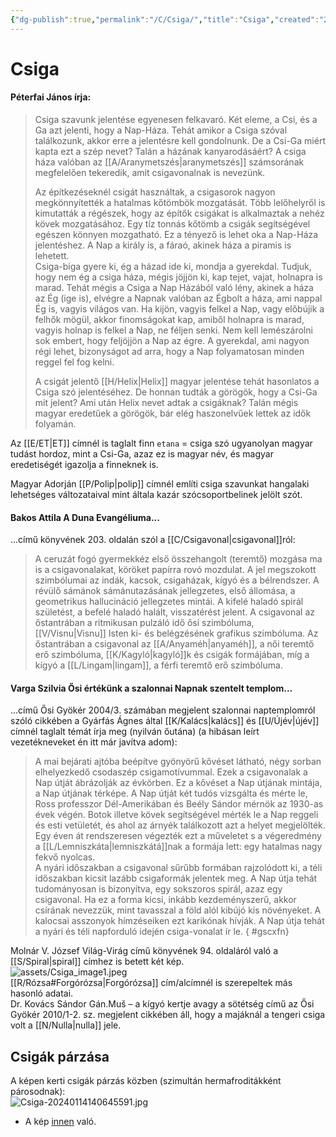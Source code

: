 ```yaml
---
{"dg-publish":true,"permalink":"/C/Csiga/","title":"Csiga","created":"2023-11-18T09:03","updated":"2024-02-10T03:44"}
---
```



# Csiga

#### Péterfai János írja:

> Csiga szavunk jelentése egyenesen felkavaró. Két eleme, a Csi, és a Ga azt jelenti, hogy a Nap-Háza. Tehát amikor a Csiga szóval találkozunk, akkor erre a jelentésre kell gondolnunk. De a Csi-Ga miért kapta ezt a szép nevet? Talán a házának kanyarodásáért? A csiga háza valóban az [[A/Aranymetszés\|aranymetszés]] számsorának megfelelően tekeredik, amit csigavonalnak is nevezünk.  
>
> Az építkezéseknél csigát használtak, a csigasorok nagyon megkönnyítették a hatalmas kőtömbök mozgatását. Több lelőhelyről is kimutatták a régészek, hogy az építők csigákat is alkalmaztak a nehéz kövek mozgatásához. Egy tíz tonnás kőtömb a csigák segítségével egészen könnyen mozgatható. Ez a tényező is lehet oka a Nap-Háza jelentéshez. A Nap a király is, a fáraó, akinek háza a piramis is lehetett.  
> Csiga-biga gyere ki, ég a házad ide ki, mondja a gyerekdal. Tudjuk, hogy nem ég a csiga háza, mégis jöjjön ki, kap tejet, vajat, holnapra is marad. Tehát mégis a Csiga a Nap Házából való lény, akinek a háza az Ég (ige is), elvégre a Napnak valóban az Égbolt a háza, ami nappal Ég is, vagyis világos van. Ha kijön, vagyis felkel a Nap, vagy előbújik a felhők mögül, akkor finomságokat kap, amiből holnapra is marad, vagyis holnap is felkel a Nap, ne féljen senki. Nem kell lemészárolni sok embert, hogy feljöjjön a Nap az égre. A gyerekdal, ami nagyon régi lehet, bizonyságot ad arra, hogy a Nap folyamatosan minden reggel fel fog kelni.
>
> A csigát jelentő [[H/Helix\|Helix]] magyar jelentése tehát hasonlatos a Csiga szó jelentéséhez. De honnan tudták a görögök, hogy a Csi-Ga mit jelent? Ami után Helix nevet adtak a csigáknak? Talán mégis magyar eredetűek a görögök, bár elég haszonelvűek lettek az idők folyamán.  

Az [[E/ET\|ET]] címnél is taglalt finn `etana` = csiga szó ugyanolyan magyar tudást hordoz, mint a Csi-Ga, azaz ez is magyar név, és magyar eredetiségét igazolja a finneknek is.  

Magyar Adorján [[P/Polip\|polip]] címnél említi csiga szavunkat hangalaki lehetséges változataival mint általa kazár szócsoportbelinek jelölt szót.  

#### Bakos Attila A Duna Evangéliuma...

...című könyvének 203. oldalán szól a [[C/Csigavonal\|csigavonal]]ról:  
> A ceruzát fogó gyermekkéz első összehangolt (teremtő) mozgása ma is a csigavonalakat, köröket papírra rovó mozdulat. A jel megszokott szimbólumai az indák, kacsok, csigaházak, kígyó és a bélrendszer. A révülő sámánok sámánutazásának jellegzetes, első állomása, a geometrikus hallucináció jellegzetes mintái. A kifelé haladó spirál születést, a befelé haladó halált, visszatérést jelent. A csigavonal az őstantrában a ritmikusan pulzáló idő ősi szimbóluma, [[V/Visnu\|Visnu]] Isten ki- és belégzésének grafikus szimbóluma. Az őstantrában a csigavonal az [[A/Anyaméh\|anyaméh]], a női teremtő erő szimbóluma, [[K/Kagyló\|kagyló]]k és csigák formájában, míg a kígyó a [[L/Lingam\|lingam]], a férfi teremtő erő szimbóluma.  

#### Varga Szilvia Ősi értékünk a szalonnai Napnak szentelt templom...  

...című Ősi Gyökér 2004/3. számában megjelent szalonnai naptemplomról szóló cikkében a Gyárfás Ágnes által [[K/Kalács\|kalács]] és [[U/Újév\|újév]] címnél taglalt témát írja meg (nyilván őutána) (a hibásan leírt vezetékneveket én itt már javítva adom):  
> A mai bejárati ajtóba beépítve gyönyörű kővéset látható, négy sorban elhelyezkedő csodaszép csigamotívummal. Ezek a csigavonalak a Nap útját ábrázolják az évkörben. Ez a kővéset a Nap útjának mintája, a Nap útjának térképe. A Nap útját két tudós vizsgálta és mérte le, Ross professzor Dél-Amerikában és Beély Sándor mérnök az 1930-as évek végén. Botok illetve kövek segítségével mérték le a Nap reggeli és esti vetületét, és ahol az árnyék találkozott azt a helyet megjelölték. Egy éven át rendszeresen végezték ezt a műveletet s a végeredmény a [[L/Lemniszkáta\|lemniszkátá]]nak a formája lett: egy hatalmas nagy fekvő nyolcas.  
> A nyári időszakban a csigavonal sűrűbb formában rajzolódott ki, a téli időszakban kicsit lazább csigaformák jelentek meg. A Nap útja tehát tudományosan is bizonyítva, egy sokszoros spirál, azaz egy csigavonal. Ha ez a forma kicsi, inkább kezdeményszerű, akkor csírának nevezzük, mint tavasszal a föld alól kibújó kis növényeket. A kalocsai asszonyok hímzéseiken ezt karikónak hívják. A Nap útja tehát a nyári és téli napforduló idején csiga-vonalat ír le.  { #gscxfn}


Molnár V. József Világ-Virág című könyvének 94. oldaláról való a [[S/Spiral\|spiral]] címhez is betett két kép.  
![assets/Csiga_image1.jpeg](/img/user/C/assets/Csiga_image1.jpeg)  
[[R/Rózsa#Forgórózsa\|Forgórózsa]] cím/alcímnél is szerepeltek más hasonló adatai.  
Dr. Kovács Sándor Gán.Muš – a kígyó kertje avagy a sötétség című az Ősi Gyökér 2010/1-2. sz. megjelent cikkében áll, hogy a majáknál a tengeri csiga volt a [[N/Nulla\|nulla]] jele.  

## Csigák párzása

A képen kerti csigák párzás közben (szimultán hermafroditákként párosodnak):  
![Csiga-20240114140645591.jpg](/img/user/C/assets/Csiga-20240114140645591.jpg)  
- A kép [innen](https://en.wikipedia.org/wiki/Hermaphrodite) való.